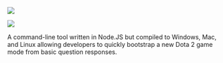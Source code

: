 ![](http://i.imgur.com/7JIgVZL.png)

![](http://fat.gfycat.com/InferiorIncompatibleBabirusa.gif)


A command-line tool written in Node.JS but compiled to Windows, Mac, and Linux allowing developers to quickly bootstrap a new Dota 2 game mode from basic question responses.
